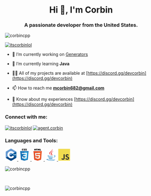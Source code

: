 <h1 align="center">Hi 👋, I'm Corbin</h1>
<h3 align="center">A passionate developer from the United States.</h3>

<p align="left"> <img src="https://komarev.com/ghpvc/?username=corbincpp&label=Profile%20views&color=0e75b6&style=flat" alt="corbincpp" /> </p>

<p align="left"> <a href="https://twitter.com/itscorbinlol" target="blank"><img src="https://img.shields.io/twitter/follow/itscorbinlol?logo=twitter&style=for-the-badge" alt="itscorbinlol" /></a> </p>

- 🔭 I’m currently working on [Generators](https://github.com/corbincpp/Generators)

- 🌱 I’m currently learning **Java**

- 👨‍💻 All of my projects are available at [https://discord.gg/devcorbin](https://discord.gg/devcorbin)

- 📫 How to reach me **mcorbin682@gmail.com**

- 📄 Know about my experiences [https://discord.gg/devcorbin](https://discord.gg/devcorbin)

<h3 align="left">Connect with me:</h3>
<p align="left">
<a href="https://twitter.com/itscorbinlol" target="blank"><img align="center" src="https://raw.githubusercontent.com/rahuldkjain/github-profile-readme-generator/master/src/images/icons/Social/twitter.svg" alt="itscorbinlol" height="30" width="40" /></a>
<a href="https://discord.gg/agent.corbin" target="blank"><img align="center" src="https://raw.githubusercontent.com/rahuldkjain/github-profile-readme-generator/master/src/images/icons/Social/discord.svg" alt="agent.corbin" height="30" width="40" /></a>
</p>

<h3 align="left">Languages and Tools:</h3>
<p align="left"> <a href="https://www.w3schools.com/cpp/" target="_blank" rel="noreferrer"> <img src="https://raw.githubusercontent.com/devicons/devicon/master/icons/cplusplus/cplusplus-original.svg" alt="cplusplus" width="40" height="40"/> </a> <a href="https://www.w3schools.com/css/" target="_blank" rel="noreferrer"> <img src="https://raw.githubusercontent.com/devicons/devicon/master/icons/css3/css3-original-wordmark.svg" alt="css3" width="40" height="40"/> </a> <a href="https://www.w3.org/html/" target="_blank" rel="noreferrer"> <img src="https://raw.githubusercontent.com/devicons/devicon/master/icons/html5/html5-original-wordmark.svg" alt="html5" width="40" height="40"/> </a> <a href="https://www.java.com" target="_blank" rel="noreferrer"> <img src="https://raw.githubusercontent.com/devicons/devicon/master/icons/java/java-original.svg" alt="java" width="40" height="40"/> </a> <a href="https://developer.mozilla.org/en-US/docs/Web/JavaScript" target="_blank" rel="noreferrer"> <img src="https://raw.githubusercontent.com/devicons/devicon/master/icons/javascript/javascript-original.svg" alt="javascript" width="40" height="40"/> </a> </p>

<p><img align="center" src="https://github-readme-stats.vercel.app/api/top-langs?username=corbincpp&show_icons=true&locale=en&layout=compact" alt="corbincpp" /></p>
<br>
<p><img align="center" src="https://github-readme-streak-stats.herokuapp.com/?user=corbincpp&" alt="corbincpp" /></p>
